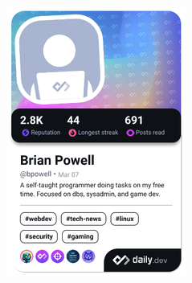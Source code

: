 <a href="https://app.daily.dev/bpowell"><img src="./devcard.png" width="356" alt="Brian Powell's Dev Card"/></a>

